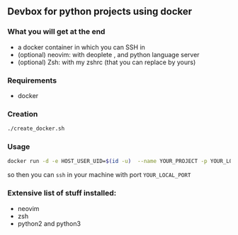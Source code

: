 ## Devbox for python projects using docker

### What you will get at the end

   * a docker container in which you can SSH in
   * (optional) neovim: with deoplete , and python language server
   * (optional) Zsh: with my zshrc (that you can replace by yours)

### Requirements

   * docker

### Creation

```bash
./create_docker.sh
```

### Usage

```bash
docker run -d -e HOST_USER_UID=$(id -u)  --name YOUR_PROJECT -p YOUR_LOCAL_PORT:22 python_dev_docker
```

so then you can `ssh` in your machine with port `YOUR_LOCAL_PORT`

### Extensive list of stuff installed:

  - neovim
  - zsh
  - python2 and python3
